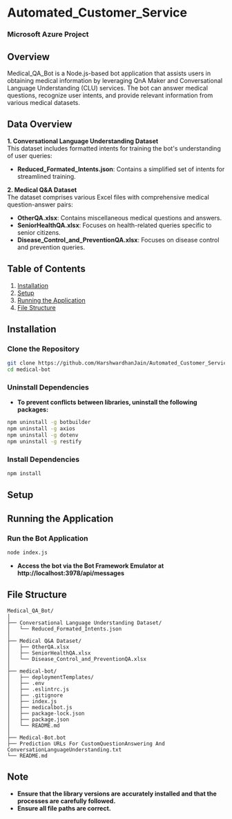 # Automated_Customer_Service



### Microsoft Azure Project



## Overview
Medical_QA_Bot is a Node.js-based bot application that assists users in obtaining medical information by leveraging QnA Maker and Conversational Language Understanding (CLU) services. The bot can answer medical questions, recognize user intents, and provide relevant information from various medical datasets.



## Data Overview
**1. Conversational Language Understanding Dataset** <br>
   This dataset includes formatted intents for training the bot's understanding of user queries:

* **Reduced_Formated_Intents.json**: Contains a simplified set of intents for streamlined training.

**2. Medical Q&A Dataset** <br>
The dataset comprises various Excel files with comprehensive medical question-answer pairs:

* **OtherQA.xlsx**: Contains miscellaneous medical questions and answers.
* **SeniorHealthQA.xlsx**: Focuses on health-related queries specific to senior citizens.
* **Disease_Control_and_PreventionQA.xlsx**: Focuses on disease control and prevention queries.



## Table of Contents
1. [Installation](#installation)
2. [Setup](#setup)
3. [Running the Application](#running-the-application)
4. [File Structure](#file-structure)



## Installation

### Clone the Repository
```sh
git clone https://github.com/HarshwardhanJain/Automated_Customer_Service.git
cd medical-bot
```

### Uninstall Dependencies
* **To prevent conflicts between libraries, uninstall the following packages:**
```sh
npm uninstall -g botbuilder
npm uninstall -g axios
npm uninstall -g dotenv
npm uninstall -g restify
```

### Install Dependencies
```sh
npm install 
```



## Setup



## Running the Application

### Run the Bot Application

```sh
node index.js
```
* **Access the bot via the Bot Framework Emulator at http://localhost:3978/api/messages**



## File Structure
```
Medical_QA_Bot/
│
├── Conversational Language Understanding Dataset/
│   └── Reduced_Formated_Intents.json
│
├── Medical Q&A Dataset/
│   ├── OtherQA.xlsx
│   ├── SeniorHealthQA.xlsx
│   └── Disease_Control_and_PreventionQA.xlsx
│
├── medical-bot/
│   ├── deploymentTemplates/
│   ├── .env
│   ├── .eslintrc.js
│   ├── .gitignore
│   ├── index.js
│   ├── medicalbot.js
│   ├── package-lock.json
│   ├── package.json
│   └── README.md
│
├── Medical-Bot.bot
├── Prediction URLs For CustomQuestionAnswering And ConversationLanguageUnderstanding.txt
└── README.md
```



## Note
* **Ensure that the library versions are accurately installed and that the processes are carefully followed.**
* **Ensure all file paths are correct.**
